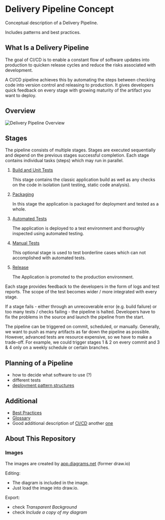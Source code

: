 # Delivery Pipeline Concept

Conceptual description of a Delivery Pipeline.

Includes patterns and best practices.

## What Is a Delivery Pipeline

The goal of CI/CD is to enable a constant flow of software updates into production to quicken release cycles and reduce the risks associated with development.

A CI/CD pipeline achieves this by automating the steps between checking code into version control and releasing to production. It gives developers quick feedback on every stage with growing maturity of the artifact you want to deploy.

## Overview

![Delivery Pipeline Overview](images/delivery-pipeline-overview.svg)

## Stages

The pipeline consists of multiple stages. Stages are executed sequentially and depend on the previous stages successful completion. Each stage contains individual tasks (steps) which may run in parallel.

1. [Build and Unit Tests](stages/01-build/README.md)

   This stage contains the classic application build as well as any checks on the code in isolation (unit testing, static code analysis).

2. [Packaging](stages/02-packaging/README.md)

   In this stage the application is packaged for deployment and tested as a whole.

3. [Automated Tests](stages/03-automated-tests/README.md)

   The application is deployed to a test environment and thoroughly inspected using automated testing.

4. [Manual Tests](stages/04-manual-tests/README.md)

   This optional stage is used to test borderline cases which can not accomplished with automated tests.

5. [Release](stages/05-release/README.md)

   The Application is promoted to the production environment.

Each stage provides feedback to the developers in the form of logs and test reports. The scope of the test becomes wider / more integrated with every stage.

If a stage fails - either through an unrecoverable error (e.g. build failure) or too many tests / checks failing - the pipeline is halted. Developers have to fix the problems in the source and launch the pipeline from the start.

The pipeline can be triggered on commit, scheduled, or manually. Generally, we want to push as many artifacts as far down the pipeline as possible. However, advanced tests are resource expensive, so we have to make a trade-off. For example, we could trigger stages 1 & 2 on every commit and 3 & 4 only on a weekly schedule or certain branches.

## Planning of a Pipeline

- how to decide what software to use (?)
- different tests
- [deployment pattern structures](deployment-pattern.md)

## Additional

- [Best Practices](best-practices.md)
- [Glossary](glossary.md)
- Good additional description of [CI/CD](https://harness.io/blog/what-is-ci-cd) another [one](https://www.plutora.com/blog/understanding-ci-cd-pipeline)

## About This Repository

### Images

The images are created by [app.diagrams.net](https://app.diagrams.net/) (former draw.io)

Editing:

- The diagram is included in the image.
- Just load the image into draw.io.

Export:

- check _Transparent Background_
- check _Include a copy of my diagram_
